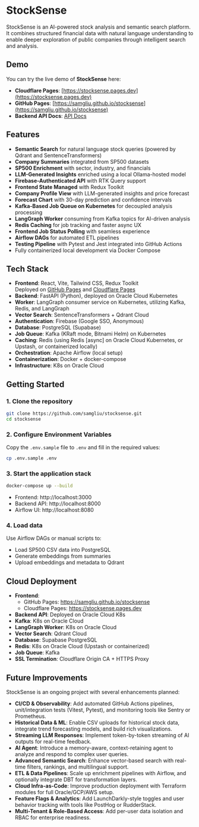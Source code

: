 # StockSense

StockSense is an AI-powered stock analysis and semantic search platform. It combines structured financial data with natural language understanding to enable deeper exploration of public companies through intelligent search and analysis.

## Demo

You can try the live demo of **StockSense** here:

- **Cloudflare Pages**: [https://stocksense.pages.dev](https://stocksense.pages.dev)
- **GitHub Pages**: [https://samgliu.github.io/stocksense](https://samgliu.github.io/stocksense)
- **Backend API Docs**: [API Docs](https://api.samliu.site/docs)

## Features

- **Semantic Search** for natural language stock queries (powered by Qdrant and SentenceTransformers)
- **Company Summaries** integrated from SP500 datasets
- **SP500 Enrichment** with sector, industry, and financials
- **LLM-Generated Insights** enriched using a local Ollama-hosted model
- **Firebase-Authenticated API** with RTK Query support
- **Frontend State Managed** with Redux Toolkit
- **Company Profile View** with LLM-generated insights and price forecast
- **Forecast Chart** with 30-day prediction and confidence intervals
- **Kafka-Based Job Queue on Kubernetes** for decoupled analysis processing
- **LangGraph Worker** consuming from Kafka topics for AI-driven analysis
- **Redis Caching** for job tracking and faster async UX
- **Frontend Job Status Polling** with seamless experience
- **Airflow DAGs** for automated ETL pipelines
- **Testing Pipeline** with Pytest and Jest integrated into GitHub Actions
- Fully containerized local development via Docker Compose

## Tech Stack

- **Frontend**: React, Vite, Tailwind CSS, Redux Toolkit  
  Deployed on [GitHub Pages](https://samgliu.github.io/stocksense) and [Cloudflare Pages](https://stocksense.pages.dev)
- **Backend**: FastAPI (Python), deployed on Oracle Cloud Kubernetes
- **Worker**: LangGraph consumer service on Kubernetes, utilizing Kafka, Redis, and LangGraph
- **Vector Search**: SentenceTransformers + Qdrant Cloud
- **Authentication**: Firebase (Google SSO, Anonymous)
- **Database**: PostgreSQL (Supabase)
- **Job Queue**: Kafka (KRaft mode, Bitnami Helm) on Kubernetes
- **Caching**: Redis (using Redis [async] on Oracle Cloud Kubernetes, or Upstash, or containerized locally)
- **Orchestration**: Apache Airflow (local setup)
- **Containerization**: Docker + docker-compose
- **Infrastructure**: K8s on Oracle Cloud

## Getting Started

### 1. Clone the repository

```bash
git clone https://github.com/samgliu/stocksense.git
cd stocksense
```

### 2. Configure Environment Variables

Copy the `.env.sample` file to `.env` and fill in the required values:

```bash
cp .env.sample .env
```

### 3. Start the application stack

```bash
docker-compose up --build
```

- Frontend: http://localhost:3000
- Backend API: http://localhost:8000
- Airflow UI: http://localhost:8080

### 4. Load data

Use Airflow DAGs or manual scripts to:

- Load SP500 CSV data into PostgreSQL
- Generate embeddings from summaries
- Upload embeddings and metadata to Qdrant

## Cloud Deployment

- **Frontend**:
  - GitHub Pages: https://samgliu.github.io/stocksense
  - Cloudflare Pages: https://stocksense.pages.dev
- **Backend API**: Deployed on Oracle Cloud K8s
- **Kafka**: K8s on Oracle Cloud
- **LangGraph Worker**: K8s on Oracle Cloud
- **Vector Search**: Qdrant Cloud
- **Database**: Supabase PostgreSQL
- **Redis**: K8s on Oracle Cloud (Upstash or containerized)
- **Job Queue**: Kafka
- **SSL Termination**: Cloudflare Origin CA + HTTPS Proxy

## Future Improvements

StockSense is an ongoing project with several enhancements planned:

- **CI/CD & Observability**: Add automated GitHub Actions pipelines, unit/integration tests (Vitest, Pytest), and monitoring tools like Sentry or Prometheus.
- **Historical Data & ML**: Enable CSV uploads for historical stock data, integrate trend forecasting models, and build rich visualizations.
- **Streaming LLM Responses**: Implement token-by-token streaming of AI outputs for real-time feedback.
- **AI Agent**: Introduce a memory-aware, context-retaining agent to analyze and respond to complex user queries.
- **Advanced Semantic Search**: Enhance vector-based search with real-time filters, rankings, and multilingual support.
- **ETL & Data Pipelines**: Scale up enrichment pipelines with Airflow, and optionally integrate DBT for transformation layers.
- **Cloud Infra-as-Code**: Improve production deployment with Terraform modules for full Oracle/GCP/AWS setup.
- **Feature Flags & Analytics**: Add LaunchDarkly-style toggles and user behavior tracking with tools like PostHog or RudderStack.
- **Multi-Tenant & Role-Based Access**: Add per-user data isolation and RBAC for enterprise readiness.
